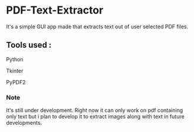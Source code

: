 # PDF-Text-Extractor

It's a simple GUI app made that extracts text out of user selected PDF files.

## Tools used :

Python

Tkinter

PyPDF2

### Note

It's still under development.
Right now it can only work on pdf containing only text but i plan to develop it to extract images along with text in future developments.


